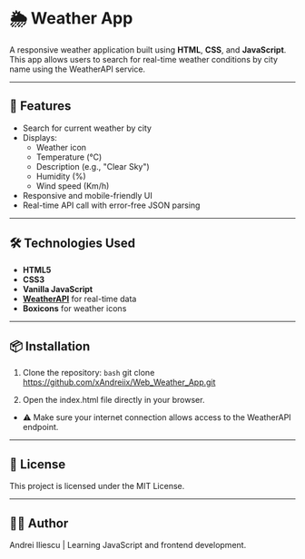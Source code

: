 # 🌦️ Weather App

A responsive weather application built using **HTML**, **CSS**, and **JavaScript**. This app allows users to search for real-time weather conditions by city name using the WeatherAPI service.

---

## 🚀 Features

- Search for current weather by city
- Displays:
  - Weather icon
  - Temperature (°C)
  - Description (e.g., "Clear Sky")
  - Humidity (%)
  - Wind speed (Km/h)
- Responsive and mobile-friendly UI
- Real-time API call with error-free JSON parsing

---

## 🛠️ Technologies Used

- **HTML5**
- **CSS3**
- **Vanilla JavaScript**
- **[WeatherAPI](https://www.weatherapi.com/)** for real-time data
- **Boxicons** for weather icons

---

## 📦 Installation

1. Clone the repository:
   ```bash```
   git clone https://github.com/xAndreiix/Web_Weather_App.git

2. Open the index.html file directly in your browser.
- ⚠️ Make sure your internet connection allows access to the WeatherAPI endpoint.

---

## 🪪 License
This project is licensed under the MIT License.

---

## 🙋‍♂️ Author
Andrei Iliescu | Learning JavaScript and frontend development.